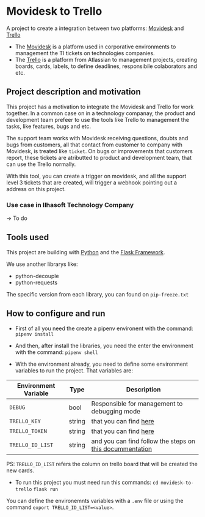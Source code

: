 # Movidesk to Trello
A project to create a integration between two platforms: [Movidesk](https://www.movidesk.com/) and [Trello](https://trello.com/)

- The [Movidesk](https://www.movidesk.com/) is a platform used in corporative environments to management the TI tickets on technologies companies.
- The [Trello](https://trello.com/) is a platform from Atlassian to management projects, creating boards, cards, labels, to define deadlines, responsibile colaborators and etc.

## Project description and motivation

This project has a motivation to integrate the Movidesk and Trello for work together. In a common case on in a  technology companay, the product and development team prefeer to use the tools like Trello to management the tasks, like features, bugs and etc. 

The support team works with Movidesk receiving questions, doubts and bugs from customers, all that contact from customer to company with Movidesk, is treated like `ticket`. On bugs or improvements that customers report, these tickets are atributted to product and development team, that can use the Trello normally.

With this tool, you can create a trigger on movidesk, and all the support level 3 tickets that are created, will trigger a webhook pointing out a address on this project.


### Use case in Ilhasoft Technology Company
-> To do


## Tools used
This project are building with [Python](https://www.python.org/) and the [Flask Framework](https://flask.palletsprojects.com/en/1.1.x/).

We use another librarys like:
- python-decouple
- python-requests

The specific version from each library, you can found on `pip-freeze.txt`

## How to configure and run
- First of all you need the create a pipenv environent with the command:
`pipenv install`
- And then, after install the libraries, you need the enter the environment with the command:
`pipenv shell`

- With the environment already, you need to define some environment variables to run the project. That variables are:

| Environment Variable 	| Type   	| Description                                                                                                                                     	|
|----------------------	|--------	|-------------------------------------------------------------------------------------------------------------------------------------------------	|
| `DEBUG`              	| bool   	| Responsible for management to debugging mode                                                                                                    	|
| `TRELLO_KEY`         	| string 	| that you can find [here](https://trello.com/app-key)                                                                                            	|
| `TRELLO_TOKEN`       	| string 	| that you can find [here](https://trello.com/app-key)                                                                                            	|
| `TRELLO_ID_LIST`     	| string 	| and you can find follow the steps on [this docummentation](https://www.mangoblogger.com/blog/how-to-get-the-list-id-from-the-trello-api-board/) 	|

 PS: `TRELLO_ID_LIST` refers the column on trello board that will be created the new cards.

- To run this project you must need run this commands:
 `cd movidesk-to-trello`
 `flask run`
 
 You can define the environemnts variables with a `.env` file or using the command `export TRELLO_ID_LIST=<value>`.


